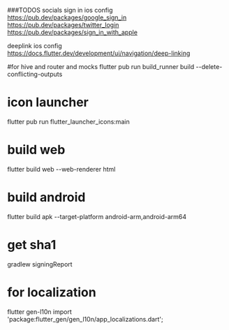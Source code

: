 ###TODOS
socials sign in ios config  
https://pub.dev/packages/google_sign_in
https://pub.dev/packages/twitter_login
https://pub.dev/packages/sign_in_with_apple

deeplink ios config  
https://docs.flutter.dev/development/ui/navigation/deep-linking

#for hive and router and mocks
flutter pub run build_runner build --delete-conflicting-outputs

# icon launcher

flutter pub run flutter_launcher_icons:main

# build web

flutter build web --web-renderer html

# build android

flutter build apk --target-platform android-arm,android-arm64

# get sha1

gradlew signingReport

# for localization

flutter gen-l10n
import 'package:flutter_gen/gen_l10n/app_localizations.dart';
